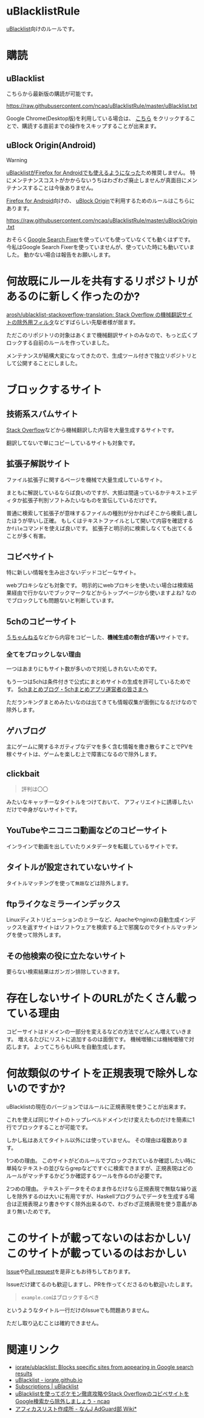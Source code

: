# uBlacklistRule

[uBlacklist](https://iorate.github.io/ublacklist/)向けのルールです。

# 購読

## uBlacklist

こちらから最新版の購読が可能です。

<https://raw.githubusercontent.com/ncaq/uBlacklistRule/master/uBlacklist.txt>

Google Chrome(Desktop版)を利用している場合は、
[こちら](https://iorate.github.io/ublacklist/subscribe?name=ncaq-uBlacklistRule&url=https://raw.githubusercontent.com/ncaq/uBlacklistRule/master/uBlacklist.txt)
をクリックすることで、購読する直前までの操作をスキップすることが出来ます。

## uBlock Origin(Android)

> [!WARNING]
> [uBlacklistがFirefox for Androidでも使えるようになった](https://addons.mozilla.org/ja/android/addon/ublacklist/)ため推奨しません。
> 特にメンテナンスコストがかからないうちはわざわざ廃止しませんが真面目にメンテナンスすることは今後ありません。

[Firefox for Android](https://www.mozilla.org/ja/firefox/browsers/mobile/android/)向けの、
[uBlock Origin](https://addons.mozilla.org/ja/firefox/addon/ublock-origin/)で利用するためのルールはこちらにあります。

<https://raw.githubusercontent.com/ncaq/uBlacklistRule/master/uBlockOrigin.txt>

おそらく[Google Search Fixer](https://addons.mozilla.org/ja/firefox/addon/google-search-fixer/)を使っていても使っていなくても動くはずです。
今私はGoogle Search Fixerを使っていませんが、使っていた時にも動いていました。
動かない場合は報告をお願いします。

# 何故既にルールを共有するリポジトリがあるのに新しく作ったのか?

[arosh/ublacklist-stackoverflow-translation: Stack Overflow の機械翻訳サイトの除外用フィルタ](https://github.com/arosh/ublacklist-stackoverflow-translation)などすばらしい先駆者様が居ます。

ただこのリポジトリの対象はあくまで機械翻訳サイトのみなので、もっと広くブロックする自前のルールを作っていました。

メンテナンスが結構大変になってきたので、生成ツール付きで独立リポジトリとして公開することにしました。

# ブロックするサイト

## 技術系スパムサイト

[Stack Overflow](https://stackoverflow.com/)などから機械翻訳した内容を大量生成するサイトです。

翻訳してないで単にコピーしているサイトも対象です。

## 拡張子解説サイト

ファイル拡張子に関するページを機械で大量生成しているサイト。

まともに解説しているならば良いのですが、大抵は間違っているかテキストエディタか拡張子判別ソフトみたいなものを宣伝しているだけです。

普通に検索して拡張子が意味するファイルの種別が分かればそこから検索し直したほうが早いし正確。
もしくはテキストファイルとして開いて内容を確認するか`file`コマンドを使えば良いです。
拡張子と明示的に検索しなくても出てくることが多く有害。

## コピペサイト

特に新しい情報を生み出さないデッドコピーなサイト。

webプロキシなども対象です。
明示的にwebプロキシを使いたい場合は検索結果経由で行かないでブックマークなどからトップページから使いますよね?
なのでブロックしても問題ないと判断しています。

## 5chのコピーサイト

[５ちゃんねる](https://5ch.net/)などから内容をコピーした、**機械生成の割合が高い**サイトです。

### 全てをブロックしない理由

一つはあまりにもサイト数が多いので対処しきれないためです。

もう一つは5chは条件付きで公式にまとめサイトの生成を許可しているためです。
[5chまとめブログ・5chまとめアプリ運営者の皆さまへ](https://5ch.net/matome.html)

ただランキングまとめみたいなのは出てきても情報収集が面倒になるだけなので除外します。

## ゲハブログ

主にゲームに関するネガティブなデマを多く含む情報を撒き散らすことでPVを稼ぐサイトは、ゲームを楽しむ上で障害になるので除外します。

## clickbait

> 評判は〇〇

みたいなキャッチーなタイトルをつけておいて、
アフィリエイトに誘導したいだけで中身がないサイトです。

## YouTubeやニコニコ動画などのコピーサイト

インラインで動画を出していたりメタデータを転載しているサイトです。

## タイトルが設定されていないサイト

タイトルマッチングを使って`無題`などは除外します。

## ftpライクなミラーインデックス

Linuxディストリビューションのミラーなど、Apacheやnginxの自動生成インデックスを返すサイトはソフトウェアを検索する上で邪魔なのでタイトルマッチングを使って除外します。

## その他検索の役に立たないサイト

要らない検索結果はガンガン排除していきます。

# 存在しないサイトのURLがたくさん載っている理由

コピーサイトはドメインの一部分を変えるなどの方法でどんどん増えていきます。
増えるたびにリストに追加するのは面倒です。
機械増殖には機械増殖で対応します。
よってこちらもURLを自動生成します。

# 何故類似のサイトを正規表現で除外しないのですか?

uBlacklistの現在のバージョンではルールに正規表現を使うことが出来ます。

これを使えば同じサイトのトップレベルドメインだけ変えたものだけを簡素に1行でブロックすることが可能です。

しかし私はあえてタイトル以外には使っていません。
その理由は複数あります。

1つめの理由。
このサイトがどのルールでブロックされているか確認したい時に単純なテキストの並びならgrepなどですぐに検索できますが、正規表現はどのルールがマッチするかどうか確認するツールを作るのが必要です。

2つめの理由。
テキストデータをそのまま作るだけなら正規表現で無駄な繰り返しを除外するのは大いに有用ですが、Haskellプログラムでデータを生成する場合は正規表現より書きやすく除外出来るので、わざわざ正規表現を使う意義があまり無いためです。

# このサイトが載ってないのはおかしい/このサイトが載っているのはおかしい

[Issue](https://github.com/ncaq/uBlacklistRule/issues)や[Pull request](https://github.com/ncaq/uBlacklistRule/pulls)を是非ともお待ちしております。

Issueだけ建てるのも歓迎しますし、PRを作ってくださるのも歓迎いたします。

> `example.com`はブロックするべき

というようなタイトル一行だけのIssueでも問題ありません。

ただし取り込むことは確約できません。

# 関連リンク

* [iorate/ublacklist: Blocks specific sites from appearing in Google search results](https://github.com/iorate/uBlacklist)
* [uBlacklist - iorate.github.io](https://iorate.github.io/ublacklist/)
* [Subscriptions | uBlacklist](https://iorate.github.io/ublacklist/subscriptions)
* [uBlacklistを使ってポケモン徹底攻略やStack OverflowのコピペサイトをGoogle検索から除外しましょう - ncaq](https://www.ncaq.net/2019/12/18/19/18/05/)
* [アフィカスリスト作成所 - なんJ AdGuard部 Wiki*](https://wikiwiki.jp/nanj-adguard/%E3%82%A2%E3%83%95%E3%82%A3%E3%82%AB%E3%82%B9%E3%83%AA%E3%82%B9%E3%83%88%E4%BD%9C%E6%88%90%E6%89%80)
